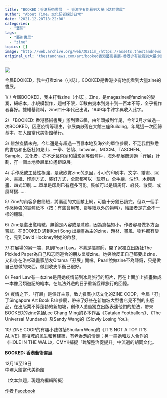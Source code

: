 ```yaml
---
title: "BOOKED：香港藝術書展  — 香港少有能看到大量小誌的書展"
author: "About Time。文化記者採訪日常"
date: "2021-12-20T18:22:00"
categories:
  - "藝術"
tags:
  - "藝術書展"
  - "zine"
topics: []
image: "http://web.archive.org/web/2021im_/https://assets.thestandnews.com/media/photos/booked-01.png"
original_url: "thestandnews.com/art/booked香港藝術書展-香港少有能看到大量小誌的書展"
---
```

![](http://web.archive.org/web/2021im_/https://assets.thestandnews.com/media/photos/booked-01.png)

今屆BOOKED，我主打看zine（小誌）。BOOKED是香港少有地能看到大量zine的書展。

1/ / 今屆BOOKED，我主打看zine（小誌）。Zine，是magazine或fanzine的變奏，細細本，小規模製作，題材不限，印數由幾本到幾十到一百本不等，全乎視作者喜好。據維基資料，zine四十年代己出現，1949年牛津字典收入此字。

2/ 「BOOKED: 香港藝術書展」辦到第四屆，由年頭搬到年尾，今年2月才做過一次BOOKED，因應疫情等理由，參展商散落在大館三座Building，年尾這一次回歸基本，在大館當代美術館舉行。

3/ 雖然疫情未完，今年還是有超過一百個本地及海外的單位參展，不乏我們熟悉的書店和出版社如見山、一拳、艺鵠、brownie、MCCM、TASCHEN、Sample、文化者，亦不乏藝術家和攝影家等個體戶，海外參展商透過「孖展」計劃，孖一個本地參展單位遙距設展。

4/ 手作感或工藝性極強，是我欣賞zine的原因，小小的印刷本，文字、繪畫、照片、書紙、印刷方式、裝釘方式，全部都可以「玩嘢」。全手繪、油印、木刻版畫、四式印刷……單單是印刷已有極多可能。裝幀可以是騎馬釘、綫裝、散頁、或風琴摺……

5/ Zine的內容多數簡短，將裏面的文圖放上網，可能十分鐘已讀完。但以一個手作感極強的實體紙本（按：有些會用布、膠等紙以外的物料），給讀者是完全不一樣的體驗。

6/ Zine是愈出愈精緻，無論是內容或是載體，因為篇幅短小，作者容易做多方面嘗試，在BOOKED 遇到Kori Song 出繪畫為主的zine，題材、畫風、物料都有變化，見到David Hockney對她的啟發。

7/ 在展場的另一端，見到Pearl Law。本業是插畫師，開了家獨立出版社The Pickled Paper為自己和志同道合的朋友出版zine。她笑說反正自己都要出zine，又和身在洛杉磯畫家朋友Oitama「孖展」開檔。Pearl說做zine不為賺錢，只是做自己想做的東西，做到收支平衡已很好。

8/ Pearl Law有一本zine是用她疫情前到冰島旅行的照片，再在上面加上插畫做成一本像另類遊記的繪本，在無法外遊的日子重新詮釋旅行的回憶。

9/ 疫情之下，「孖展」是個好主意，致力推廣小誌文化的ZINE COOP，今屆「孖」了Singapore Art Book Fair參展，帶來了好些在新加坡大型書店見不到的出版品，在出版業不算蓬勃的新加坡，創作人透過獨立出版表達他們的想法，帶來BOOKED的zine包括Lee Chang Ming的多本作品《Catalan Footballers》、《The Universal Mundane》及Sandy Wang的《Slowly Losing You》。

10/ ZINE COOP的有趣小誌包括Shuilam Wong的《IT’S NOT A TOY IT’S ALIVE》畫檳城的民生和舊建築，有老香港的情懷；另一冊她和友人合作的《HOLE IN THE WALL》，CMYK捕捉「疏解整治促提升」中流逝的胡同文化。

**BOOKED: 香港藝術書展**

12月16至19日  
中環大館當代美術館

（文本無題，現題為編輯所擬）

[作者 Facebook](http://web.archive.org/web/20211220114140/https://www.facebook.com/AboutTime.HK)